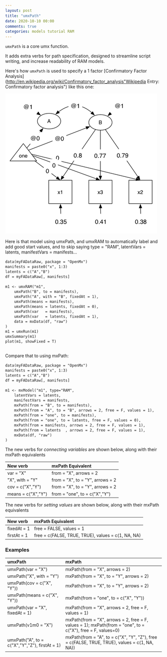 ```yaml
---
layout: post
title: "umxPath"
date: 2020-10-10 00:00
comments: true
categories: models tutorial RAM
---
```

`umxPath` is a core umx function.

It adds extra verbs for path specification, designed to streamline script writing, and increase readability of RAM models.

Here's how `umxPath` is used to specify a 1 factor [Confirmatory Factor Analysis](http://en.wikipedia.org/wiki/Confirmatory_factor_analysis"Wikipedia Entry: Confirmatory factor analysis") like this one:

![UmxPath Model1](/media/umxPath/umxPath_model1.png)

Here is that model using umxPath, and umxRAM to automatically label and add good start values, and to skip saying type = "RAM", latentVars = latents, manifestVars = manifests...

```splus
data(myFADataRaw, package = "OpenMx")
manifests = paste0("x", 1:3)
latents = c("A","B")
df = myFADataRaw[, manifests]

m1 <- umxRAM("m1",
	umxPath("B", to = manifests),
	umxPath("A", with = "B", fixedAt = 1),
	umxPath(means = manifests),
	umxPath(means = latents, fixedAt = 0),
	umxPath(var   = manifests),
	umxPath(var   = latents, fixedAt = 1),
	data = mxData(df, "raw")
)
m1 = umxRun(m1)
umxSummary(m1)
plot(m1, showFixed = T)
    
```

Compare that to using mxPath:

```splus
data(myFADataRaw, package = "OpenMx")
manifests = paste0("x", 1:3)
latents = c("A","B")
df = myFADataRaw[, manifests]

m1 <- mxModel("m1", type="RAM", 
	latentVars = latents,
	manifestVars = manifests,
	mxPath(from = "B", to = manifests),
	mxPath(from = "A", to = "B", arrows = 2, free = F, values = 1),
	mxPath(from = "one", to = manifests),
	mxPath(from = "one", to = latents, free = F, values = 0),
	mxPath(from = manifests, arrows = 2, free = F, values = 1),
	mxPath(from = latents  , arrows = 2, free = F, values = 1),
	mxData(df, "raw")
)    
```

The new verbs for *connecting variables* are shown below, along with their mxPath equivalents

| New verb           | mxPath Equivalent                |
|:-------------------|:---------------------------------|
| var  = "X"         | from = "X", arrows = 2           |
| "X", with = "Y"    | from = "X", to = "Y", arrows = 2 |
| cov = c("X","Y")   | from = "X", to = "Y", arrows = 2 |
| means = c("X","Y") | from = "one", to = c("X","Y")    |

The new verbs for *setting values* are shown below, along with their mxPath equivalents

| New verb     | mxPath Equivalent                                  |
|:-------------|:---------------------------------------------------|
| fixedAt = 1  | free = FALSE, values = 1                           |
| firstAt = 1  | free = c(FALSE, TRUE, TRUE), values = c(1, NA, NA) |


### Examples
| umxPath                         | mxPath                                                           |
|:-------------------------------------------|:-----------------------------------------------------------------------------------------|
| umxPath(var = "X")                         | mxPath(from = "X", arrows = 2)                                                           |
| umxPath("X", with = "Y")                   | mxPath(from = "X", to = "Y", arrows = 2)                                                 |
| umxPath(cov = c("X", "Y"))                 | mxPath(from = "X", to = "Y", arrows = 2)                                                 |
| umxPath(means = c("X", "Y"))               | mxPath(from = "one", to = c("X", "Y"))                                                   |
| umxPath(var = "X", fixedAt = 1)            | mxPath(from = "X", arrows = 2, free = F, values = 1)                                     |
| umxPath(v1m0 = "X")      | mxPath(from = "X", arrows = 2, free = F, values = 1); mxPath(from = "one", to = c("X"), free = F, values=0)|
| umxPath("A", to = c("X","Y","Z"), firstAt = 1) | mxPath(from = "A", to = c("X", "Y", "Z"), free = c(FALSE, TRUE, TRUE), values = c(1, NA, NA)) |

